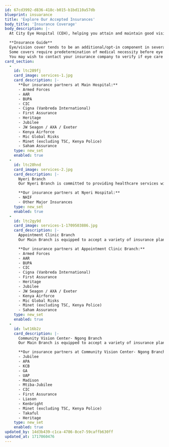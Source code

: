 ```yaml
---
id: 67cd3992-d836-418c-b015-b1bd110a57db
blueprint: insuarance
title: 'Explore Our Accepted Insurances'
body_title: 'Insurance Coverage'
body_description: |-
  At City Eye Hospital (CEH), helping you attain and maintain good vision and eye health is our priority. From the moment you walk into any of our branches, we will strive to treat you with kindness and compassion, responding to your eye care needs sincerely and professionally. For your convenience, City Eye Hospital offers the option to securely pay your bill via insurance, M-PESA or VISA. Please note that we do not accept payment in the form of cash or personal cheques.

  **Insurance Guide**
  Eye/vision cover tends to be an additional/opt-in component in several health insurance covers.
  Some covers require predetermination of medical necessity before eye care is rendered.
  You may wish to contact your insurance company to verify if eye care is a covered benefit in your health insurance plan.
card_section:
  -
    id: ltc289fj
    card_image: services-1.jpg
    card_description: |-
      **Our insurance partners at Main Hospital:**
      - Armed Forces
      - AAR
      - BUPA
      - CIC
      - Cigna (Vanbreda International)
      - First Assurance
      - Heritage
      - Jubilee
      - JW Seagon / AXA / Exeter
      - Kenya Airforce
      - Mic Global Risks
      - Minet (excluding TSC, Kenya Police)
      - Saham Assurance
    type: new_set
    enabled: true
  -
    id: ltc28hnd
    card_image: services-2.jpg
    card_description: |-
      Nyeri Branch
      Our Nyeri Branch is committed to providing healthcare services with convenience.

      **Our insurance partners at Nyeri Hospital:**
      - NHIF
      - Other Major Insurances
    type: new_set
    enabled: true
  -
    id: ltc2gy9d
    card_image: services-1-1709503886.jpg
    card_description: |-
      Appointment Clinic Branch
      Our Main Branch is equipped to accept a variety of insurance plans to ensure that you can access quality healthcare.

      **Our insurance partners at Appointment Clinic Branch:**
      - Armed Forces
      - AAR
      - BUPA
      - CIC
      - Cigna (Vanbreda International)
      - First Assurance
      - Heritage
      - Jubilee
      - JW Seagon / AXA / Exeter
      - Kenya Airforce
      - Mic Global Risks
      - Minet (excluding TSC, Kenya Police)
      - Saham Assurance
    type: new_set
    enabled: true
  -
    id: lwt16b2z
    card_description: |-
      Community Vision Center- Ngong Branch
      Our Main Branch is equipped to accept a variety of insurance plans to ensure that you can access quality healthcare.

      **Our insurance partners at Community Vision Center- Ngong Branch:**
      - Jubilee
      - APA
      - KCB
      - GA
      - UAP
      - Madison
      - Mtiba-Jubilee
      - CIC
      - First Assurance
      - Liason
      - Kenbright
      - Minet (excluding TSC, Kenya Police)
      - Takaful
      - Heritage
    type: new_set
    enabled: true
updated_by: 14d3b439-c1ca-4786-8ce7-59caffb630ff
updated_at: 1717060476
---
```

